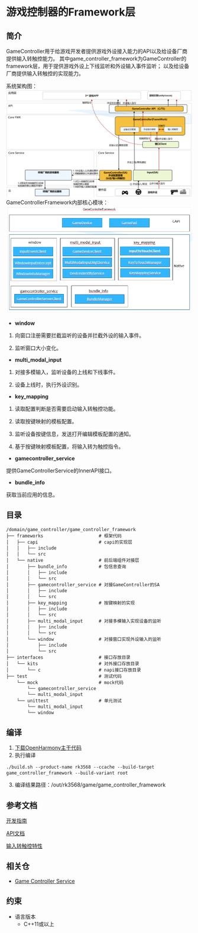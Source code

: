 # 游戏控制器的Framework层

## 简介

GameController用于给游戏开发者提供游戏外设接入能力的API以及给设备厂商提供输入转触控能力。
其中game_controller_framework为GameController的framework层，用于提供游戏外设上下线监听和外设输入事件监听；
以及给设备厂商提供输入转触控的实现能力。

系统架构图：
![系统架构图](./figures/system_arch.PNG)
GameControllerFramework内部核心模块：
![代码架构图](./figures/code_arch.PNG)

- **window**

1) 向窗口注册需要拦截监听的设备并拦截外设的输入事件。

2) 监听窗口大小变化。

- **multi_modal_input**

1) 对接多模输入，监听设备的上线和下线事件。

2) 设备上线时，执行外设识别。

- **key_mapping**

1) 读取配置判断是否需要启动输入转触控功能。

2) 读取按键映射的模板配置。

3) 监听设备按键信息，发送打开编辑模板配置的通知。

4) 基于按键映射模板配置，将输入转为触控指令。

- **gamecontroller_service**

提供GameControllerService的InnerAPI接口。

- **bundle_info**

获取当前应用的信息。

## 目录

```
/domain/game_controller/game_controller_framework
├── frameworks                     # 框架代码
│   ├── capi                       # capi的实现层
│   │   ├── include
│   │   └── src
│   └── native                     # 前后端组件对接层
│       ├── bundle_info            # 包信息查询
│       │   ├── include
│       │   └── src
│       ├── gamecontroller_service # 对接GameController的SA
│       │   ├── include
│       │   └── src
│       ├── key_mapping            # 按键映射的实现
│       │   ├── include
│       │   └── src
│       ├── multi_modal_input      # 对接多模输入实现设备的监听
│       │   ├── include
│       │   └── src
│       └── window                 # 对接窗口实现外设输入的监听
│           ├── include
│           └── src  
├── interfaces                     # 接口存放目录 
│   └── kits                       # 对外接口存放目录 
│       └── c                      # napi接口存放目录
├── test                           # 测试代码
    └── mock                       # mock代码
        └── gamecontroller_service
        └── multi_modal_input
    └── unittest                   # 单元测试  
        └── multi_modal_input 
        └── window   
```

## 编译

1. [下载OpenHarmony主干代码](https://www.openharmony.cn/download/)
2. 执行编译

```shell
./build.sh --product-name rk3568 --ccache --build-target game_controller_framework --build-variant root
```

3. 编译结果路径：/out/rk3568/game/game_controller_framework

## 参考文档

[开发指南](https://gitcode.com/weixin_42784160/docs/blob/master/zh-cn/application-dev/game-controller/Readme-CN.md)

[API文档](https://gitcode.com/weixin_42784160/docs/blob/master/zh-cn/application-dev/reference/apis-game-controller-kit/Readme-CN.md)

[输入转触控特性](https://gitcode.com/openharmony-sig/game_game_controller_framework/wiki/%E8%BE%93%E5%85%A5%E8%BD%AC%E8%A7%A6%E6%8E%A7%E7%89%B9%E6%80%A7.md)

## 相关仓

- [Game Controller Service](https://gitcode.com/openharmony-sig/game_game_controller_service)

## 约束

- 语言版本
    - C++11或以上